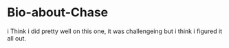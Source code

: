 # Bio-about-Chase
i Think i did pretty well on this one, it was challengeing but i think i figured it all out.